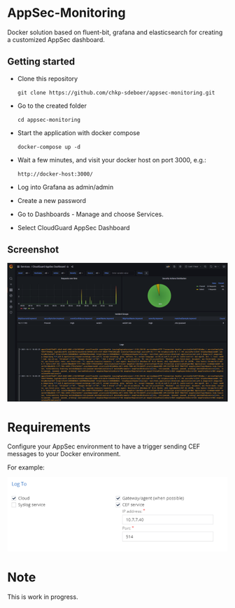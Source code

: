 # AppSec-Monitoring
Docker solution based on fluent-bit, grafana and elasticsearch for creating a customized AppSec dashboard.

## Getting started

- Clone this repository

    ```git clone https://github.com/chkp-sdeboer/appsec-monitoring.git```

- Go to the created folder

    ```cd appsec-monitoring```

- Start the application with docker compose

    ```docker-compose up -d```

- Wait a few minutes, and visit your docker host on port 3000, e.g.:

    ```http://docker-host:3000/```

- Log into Grafana as admin/admin
- Create a new password
- Go to Dashboards - Manage and choose Services.
- Select CloudGuard AppSec Dashboard

## Screenshot

![](images/screenshot.png)

# Requirements
Configure your AppSec environment to have a trigger sending CEF messages to your Docker environment. 

For example:

![](images/cef.png)

# Note
This is work in progress.